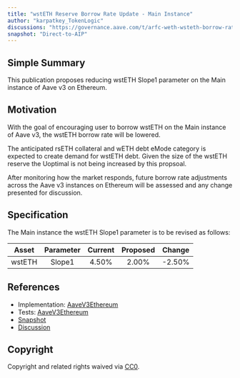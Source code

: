```yaml
---
title: "wstETH Reserve Borrow Rate Update - Main Instance"
author: "karpatkey_TokenLogic"
discussions: "https://governance.aave.com/t/arfc-weth-wsteth-borrow-rate-updates/19550"
snapshot: "Direct-to-AIP"
---
```


## Simple Summary

This publication proposes reducing wstETH Slope1 parameter on the Main instance of Aave v3 on Ethereum.

## Motivation

With the goal of encouraging user to borrow wstETH on the Main instance of Aave v3, the wstETH borrow rate will be lowered.

The anticipated rsETH collateral and wETH debt eMode category is expected to create demand for wstETH debt. Given the size of the wstETH reserve the Uoptimal is not being increased by this propsoal.

After monitoring how the market responds, future borrow rate adjustments across the Aave v3 instances on Ethereum will be assessed and any change presented for discussion.

## Specification

The Main instance the wstETH Slope1 parameter is to be revised as follows:

| Asset  | Parameter | Current | Proposed | Change |
| :----: | :-------: | :-----: | :------: | :----: |
| wstETH |  Slope1   |  4.50%  |  2.00%   | -2.50% |

## References

- Implementation: [AaveV3Ethereum](https://github.com/bgd-labs/aave-proposals-v3/blob/main/src/20241024_AaveV3Ethereum_WstETHReserveBorrowRateUpdateMainInstance/AaveV3Ethereum_WstETHReserveBorrowRateUpdateMainInstance_20241024.sol)
- Tests: [AaveV3Ethereum](https://github.com/bgd-labs/aave-proposals-v3/blob/main/src/20241024_AaveV3Ethereum_WstETHReserveBorrowRateUpdateMainInstance/AaveV3Ethereum_WstETHReserveBorrowRateUpdateMainInstance_20241024.t.sol)
- [Snapshot](Direct-to-AIP)
- [Discussion](https://governance.aave.com/t/arfc-weth-wsteth-borrow-rate-updates/19550)

## Copyright

Copyright and related rights waived via [CC0](https://creativecommons.org/publicdomain/zero/1.0/).
